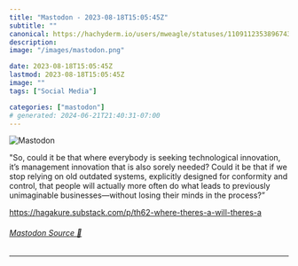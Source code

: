 ```yaml
---
title: "Mastodon - 2023-08-18T15:05:45Z"
subtitle: ""
canonical: https://hachyderm.io/users/mweagle/statuses/110911235389674361
description:
image: "/images/mastodon.png"

date: 2023-08-18T15:05:45Z
lastmod: 2023-08-18T15:05:45Z
image: ""
tags: ["Social Media"]

categories: ["mastodon"]
# generated: 2024-06-21T21:40:31-07:00
---
```

![Mastodon](/images/mastodon.png)

<p>&quot;So, could it be that where everybody is seeking technological innovation, it’s management innovation that is also sorely needed? Could it be that if we stop relying on old outdated systems, explicitly designed for conformity and control, that people will actually more often do what leads to previously unimaginable businesses—without losing their minds in the process?”</p><p><a href="https://hagakure.substack.com/p/th62-where-theres-a-will-theres-a" target="_blank" rel="nofollow noopener noreferrer" translate="no"><span class="invisible">https://</span><span class="ellipsis">hagakure.substack.com/p/th62-w</span><span class="invisible">here-theres-a-will-theres-a</span></a></p>


###### [Mastodon Source 🐘](https://hachyderm.io/@mweagle/110911235389674361)

___
